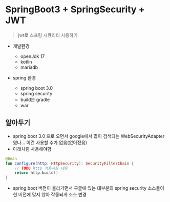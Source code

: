 # SpringBoot3 + SpringSecurity + JWT
> jwt로 스프링 시큐리티 사용하기

* 개발환경
  - openJdk 17
  - kotlin
  - mariadb


* spring 환경
  - spring boot 3.0
  - spring security
  - build는 gradle
  - war


## 알아두기
* spring boot 3.0 으로 오면서 google에서 많이 검색되는 WebSecurityAdapter 였나...
    이건 사용할 수가 없음(없어졌음)
* 아래처럼 사용해야함
```kotlin
@Bean
fun configure(http: HttpSecurity): SecurityFilterChain {
    // TODO http 적용시킬 내용
    return http.build()
}
```
* spring boot 버전이 올라가면서 구글에 있는 대부분의 spring security 소스들이 현 버전에 맞지 않아 작동되게 소스 변경
